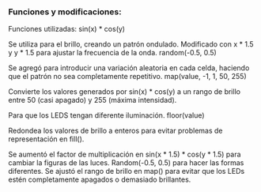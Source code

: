 ### Funciones y modificaciones:
Funciones utilizadas:
sin(x) * cos(y)

Se utiliza para el brillo, creando un patrón ondulado.
Modificado con x * 1.5 y y * 1.5 para ajustar la frecuencia de la onda.
random(-0.5, 0.5)

Se agregó para introducir una variación aleatoria en cada celda, haciendo que el patrón no sea completamente repetitivo.
map(value, -1, 1, 50, 255)

Convierte los valores generados por sin(x) * cos(y) a un rango de brillo entre 50 (casi apagado) y 255 (máxima intensidad).

Para que los LEDS tengan diferente iluminación.
floor(value)

Redondea los valores de brillo a enteros para evitar problemas de representación en fill().

Se aumentó el factor de multiplicación en sin(x * 1.5) * cos(y * 1.5) para cambiar la figuras de las luces.
Random(-0.5, 0.5) para hacer las formas diferentes.
Se ajustó el rango de brillo en map() para evitar que los LEDs estén completamente apagados o demasiado brillantes.
